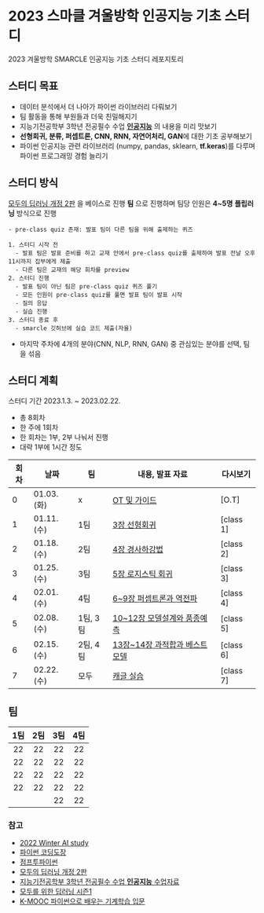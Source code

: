 # 2023 스마클 겨울방학 인공지능 기초 스터디
2023 겨울방학 SMARCLE 인공지능 기초 스터디 레포지토리

## 스터디 목표
- 데이터 분석에서 더 나아가 파이썬 라이브러리 다뤄보기
- 팀 활동을 통해 부원들과 더욱 친밀해지기
- 지능기전공학부 3학년 전공필수 수업 **[인공지능](https://github.com/sejongresearch/2020.Spring.AI)** 의 내용을 미리 맛보기
- **선형회귀, 분류, 퍼셉트론, CNN, RNN, 자연어처리, GAN**에 대한 기초 공부해보기
- 파이썬 인공지능 관련 라이브러리 (numpy, pandas, sklearn, **tf.keras**)를 다루며 파이썬 프로그래밍 경험 늘리기

## 스터디 방식
[모두의 딥러닝 개정 2판](https://thebook.io/080228/) 을 베이스로 진행
**팀** 으로 진행하며 팀당 인원은 **4~5명**
**플립러닝** 방식으로 진행
```
- pre-class quiz 존재: 발표 팀이 다른 팀을 위해 출제하는 퀴즈

1. 스터디 시작 전
  - 발표 팀은 발표 준비를 하고 교재 안에서 pre-class quiz를 출제하여 발표 전날 오후 11시까지 집부에게 제출
  - 다른 팀은 교재의 해당 회차를 preview
2. 스터디 진행
  - 발표 팀이 아닌 팀은 pre-class quiz 퀴즈 풀기
  - 모든 인원이 pre-class quiz를 풀면 발표 팀이 발표 시작
  - 질의 응답
  - 실습 진행
3. 스터디 종료 후
  - smarcle 깃허브에 실습 코드 제출(자율)
```

- 마지막 주차에 4개의 분야(CNN, NLP, RNN, GAN) 중 관심있는 분야를 선택, 팀을 섞음

## 스터디 계획
스터디 기간 2023.1.3. ~ 2023.02.22.

- 총 8회차
- 한 주에 1회차
- 한 회차는 1부, 2부 나눠서 진행
- 대략 1부에 1시간 정도


| 회차 | 날짜 | 팀 |내용, 발표 자료 | 다시보기 |
| --- | --- | --- | --- | --- |
| 0 | 01.03.(화)	 |x| [OT 및 가이드](https://github.com/sejongsmarcle/2023_Winter_AiStudy/tree/main/%EC%8A%A4%ED%84%B0%EB%94%94%20%EC%9E%90%EB%A3%8C/0%ED%9A%8C%EC%B0%A8) | [O.T]|
| 1 | 01.11.(수) |1팀 |[3장 선형회귀](https://github.com/sejongsmarcle/2023_Winter_AiStudy/tree/main/%EC%8A%A4%ED%84%B0%EB%94%94%20%EC%9E%90%EB%A3%8C/1%ED%9A%8C%EC%B0%A8) | [class 1]|
| 2 | 01.18.(수) |2팀 |[4장 경사하강법](https://github.com/sejongsmarcle/2023_Winter_AiStudy/tree/main/%EC%8A%A4%ED%84%B0%EB%94%94%20%EC%9E%90%EB%A3%8C/2%ED%9A%8C%EC%B0%A8) | [class 2]|
| 3 | 01.25.(수) |3팀 |[5장 로지스틱 회귀](https://github.com/sejongsmarcle/2023_Winter_AiStudy/tree/main/%EC%8A%A4%ED%84%B0%EB%94%94%20%EC%9E%90%EB%A3%8C/3%ED%9A%8C%EC%B0%A8) | [class 3]|
| 4 | 02.01.(수) |4팀|[6~9장 퍼셉트론과 역전파](https://github.com/sejongsmarcle/2023_Winter_AiStudy/tree/main/%EC%8A%A4%ED%84%B0%EB%94%94%20%EC%9E%90%EB%A3%8C/4%ED%9A%8C%EC%B0%A8) | [class 4]|
| 5 | 02.08.(수) |1팀, 3팀 |[10~12장 모델설계와 품종예측](https://github.com/sejongsmarcle/2023_Winter_AiStudy/tree/main/%EC%8A%A4%ED%84%B0%EB%94%94%20%EC%9E%90%EB%A3%8C/5%ED%9A%8C%EC%B0%A8) | [class 5]|
| 6 | 02.15.(수) |2팀, 4팀 | [13장~14장 과적합과 베스트모델](https://github.com/sejongsmarcle/2023_Winter_AiStudy/tree/main/%EC%8A%A4%ED%84%B0%EB%94%94%20%EC%9E%90%EB%A3%8C/6%ED%9A%8C%EC%B0%A8) | [class 6]|
| 7 | 02.22.(수) |모두 | [캐글 실습](https://github.com/sejongsmarcle/2023_Winter_AiStudy/tree/main/%EC%8A%A4%ED%84%B0%EB%94%94%20%EC%9E%90%EB%A3%8C/7%ED%9A%8C%EC%B0%A8) | [class 7]|

## 팀
| 1팀 | 2팀 | 3팀 | 4팀 |
|:---:|:---:|:---:|:---:|
|22 |22 |22|22|
|22| 22| 22| 22|
|22|22| 22|22|
|22|22|22| 22|
|  |  |22| 22|



### 참고
- [2022 Winter AI study](https://github.com/sejongsmarcle/2022_Spring_ArduinoStudy-1)
- [파이썬 코딩도장](https://dojang.io/course/view.php?id=7)
- [점프투파이썬](https://wikidocs.net/book/1)
- [모두의 딥러닝 개정 2판](https://thebook.io/080228/)
- [지능기전공학부 3학년 전공필수 수업 **인공지능** 수업자료](https://github.com/sejongresearch/2020.Spring.AI)
- [모두를 위한 딥러닝 시즌1](https://youtube.com/playlist?list=PLlMkM4tgfjnLSOjrEJN31gZATbcj_MpUm)
- [K-MOOC 파이썬으로 배우는 기계학습 입문](http://www.kmooc.kr/courses/course-v1:HGUk+HGU05+2021_T2/course/)

